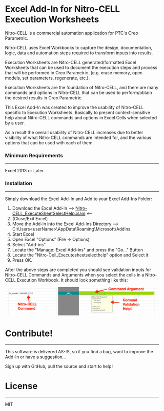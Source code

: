 # Excel Add-In for Nitro-CELL Execution Worksheets


Nitro-CELL is a commercial automation application for PTC's Creo Parametric.

Nitro-CELL uses Excel Workbooks to capture the design, documentation, logic, data and automation steps required to transform inputs into results.

Execution Worksheets are Nitro-CELL generated/formatted Excel Worksheets that can be used to document the execution steps and process that will be performed in Creo Parametric. (e.g. erase memory, open models, set parameters, regenerate, etc.).

Execution Worksheets are the foundation of Nitro-CELL, and there are many commands and options in Nitro-CELL that can be used to perform/obtain the desired results in Creo Parametric.

This Excel Add-In was created to improve the usability of Nitro-CELL specific to Execution Worksheets.  Basically to present context-sensitive help about Nitro-CELL commands and options in Excel Cells when selected by a user.

As a result the overall usability of Nitro-CELL increases due to better visibility of what Nitro-CELL commands are intended for, and the various options that can be used with each of them.

### Minimum Requirements
----

Excel 2013 or Later.

### Installation
----

Simply download the Excel Add-In and Add to your Excel Add-Ins Folder:

1. Download the Excel Add-In  --> [Nitro-CELL_ExecuteSheetSelectHelp.xlam](Nitro-CELL_ExecuteSheetSelectHelp.xlam) <--
2. (Close/Exit Excel)
3. Move the Add-In into the Excel Add-Ins Directory --> C:\Users\<userName>\AppData\Roaming\Microsoft\AddIns
4. Start Excel
5. Open Excel "Options"  (File -> Options)
6. Select "Add-ins"
7. Locate the "Manage: Excel Add-ins" and press the "Go..." Button
8. Locate the "Nitro-Cell_Executesheetselecthelp" option and Select it
9. Press OK.

After the above steps are completed you should see validation inputs for Nitro-CELL Commands and Arguments when you select the cells in a Nitro-CELL Execution Workbook.  It should look something like this:

![](images/Nitro-CELL_AddIn_Example1.png)

# Contribute!
----
This software is delivered AS-IS, so if you find a bug, want to improve the Add-In  or have a suggestion...

Sign up with GitHub, pull the source and start to help!

# License
----
MIT
